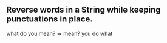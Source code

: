 ## Reverse words in a String while keeping punctuations in place.
what do you mean? => mean? you do what
